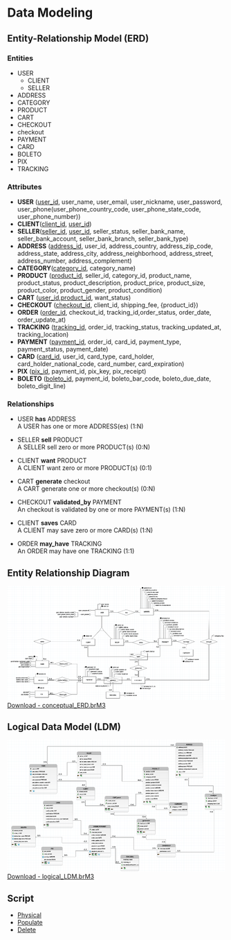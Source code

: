 # Data Modeling
## Entity-Relationship Model (ERD)

### Entities

- USER
  - CLIENT
  - SELLER
- ADDRESS
- CATEGORY
- PRODUCT
- CART
- CHECKOUT
- checkout
- PAYMENT
- CARD
- BOLETO
- PIX
- TRACKING

### Attributes

- **USER** (<u>user_id</u>, user_name, user_email, user_nickname, user_password, user_phone(user_phone_country_code, user_phone_state_code, user_phone_number))
- **CLIENT**(<u>client_id</u>, <u>user_id</u>)
- **SELLER**(<u>seller_id</u>, <u>user_id</u>, seller_status, seller_bank_name, seller_bank_account, seller_bank_branch, seller_bank_type)
- **ADDRESS** (<u>address_id</u>, user_id, address_country, address_zip_code, address_state, address_city, address_neighborhood, address_street, address_number, address_complement)
- **CATEGORY**(<u>category_id</u>, category_name)
- **PRODUCT** (<u>product_id</u>, seller_id, category_id, product_name,  product_status, product_description, product_price, product_size, product_color, product_gender, product_condition)
- **CART** (<u>user_id</u>,<u>product_id</u>, want_status)
- **CHECKOUT** (<u>checkout_id</u>, client_id, shipping_fee, {product_id})
- **ORDER** (<u>order_id</u>, checkout_id,  tracking_id,order_status, order_date, order_update_at)
- **TRACKING** (<u>tracking_id</u>, order_id, tracking_status, tracking_updated_at, tracking_location)
- **PAYMENT** (<u>payment_id</u>, order_id, card_id, payment_type, payment_status, payment_date)
- **CARD** (<u>card_id</u>, user_id, card_type, card_holder, card_holder_national_code, card_number, card_expiration)
- **PIX** (<u>pix_id</u>, payment_id, pix_key, pix_receipt)
- **BOLETO** (<u>boleto_id</u>, payment_id, boleto_bar_code, boleto_due_date, boleto_digit_line)


### Relationships

- USER **has** ADDRESS <br> A USER has one or more ADDRESS(es) (1:N)

- SELLER **sell** PRODUCT <br> A SELLER sell zero or more PRODUCT(s) (0:N)

- CLIENT **want** PRODUCT <br> A CLIENT want zero or more PRODUCT(s) (0:1)

- CART **generate** checkout <br> A CART generate one or more checkout(s) (0:N)

- CHECKOUT **validated_by** PAYMENT <br> An checkout is validated by one  or more PAYMENT(s) (1:N)

- CLIENT **saves** CARD <br> A CLIENT may save zero or more CARD(s) (1:N)

- ORDER **may_have** TRACKING <br> An ORDER may have one TRACKING (1:1)

<!-- USER == especializacao total não exclusiva, usuário pode ser cliente e vendedor também -->

## Entity Relationship Diagram
![erd](<./archive/erd.png>)
[Download - conceptual_ERD.brM3](./archive/conceptual_ERD.brM3)

## Logical Data Model (LDM)
![ldm](./archive/ldm.png)
[Download - logical_LDM.brM3](./archive/logical_LDM.brM3)

<!-- ## Data Dictionary -->

## Script

- [Physical](./script/db_brecho.sql)
- [Populate](./script/populate.sql)
- [Delete](./script/delete.sql)
  